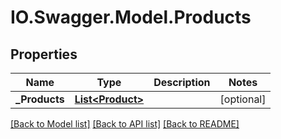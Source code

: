 # IO.Swagger.Model.Products
## Properties

Name | Type | Description | Notes
------------ | ------------- | ------------- | -------------
**_Products** | [**List&lt;Product&gt;**](Product.md) |  | [optional] 

[[Back to Model list]](../README.md#documentation-for-models) [[Back to API list]](../README.md#documentation-for-api-endpoints) [[Back to README]](../README.md)


